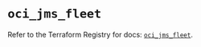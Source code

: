 # `oci_jms_fleet`

Refer to the Terraform Registry for docs: [`oci_jms_fleet`](https://registry.terraform.io/providers/hashicorp/oci/7.19.0/docs/resources/jms_fleet).
